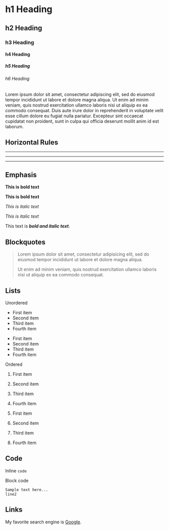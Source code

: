 # h1 Heading
## h2 Heading
### h3 Heading
#### h4 Heading
##### h5 Heading
###### h6 Heading

Lorem ipsum dolor sit amet, consectetur adipiscing elit, sed do eiusmod tempor incididunt ut labore et dolore magna aliqua. Ut enim ad minim veniam, quis nostrud exercitation ullamco laboris nisi ut aliquip ex ea commodo consequat. Duis aute irure dolor in reprehenderit in voluptate velit esse cillum dolore eu fugiat nulla pariatur. Excepteur sint occaecat cupidatat non proident, sunt in culpa qui officia deserunt mollit anim id est laborum.

## Horizontal Rules

___

---

***


## Emphasis

**This is bold text**

__This is bold text__

*This is italic text*

_This is italic text_

This text is ***bold and italic text***.


## Blockquotes


> Lorem ipsum dolor sit amet, consectetur adipisicing elit, sed do eiusmod tempor incididunt ut labore et dolore magna aliqua.
>
> Ut enim ad minim veniam, quis nostrud exercitation ullamco laboris nisi ut aliquip ex ea commodo consequat.


## Lists

Unordered

- First item
- Second item
- Third item
- Fourth item

* First item
* Second item
* Third item
* Fourth item

Ordered

1. First item
2. Second item
3. Third item
4. Fourth item

1. First item
1. Second item
1. Third item
1. Fourth item

## Code

Inline `code`

Block code

```
Sample text here...
line2
```

## Links

My favorite search engine is [Google](https://google.com).
